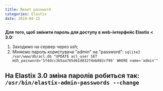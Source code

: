 ```yaml
---
title: Reset password
categories: Elastix
date: 2019-04-15
---
```


**Для того, щоб змінити пароль для доступу в web-інтерфейс Elastix &lt; 3.0:**
1. Заходимо на сервер через ssh;
2. Міняємо пароль користувача "admin" на "password":
`sqlite3 /var/www/db/acl.db "UPDATE acl_user SET md5_password='5f4dcc3b5aa765d61d8327deb882cf99' WHERE name='admin'"`

**На Elastix 3.0 зміна паролів робиться так:**
`/usr/bin/elastix-admin-passwords --change`
-----